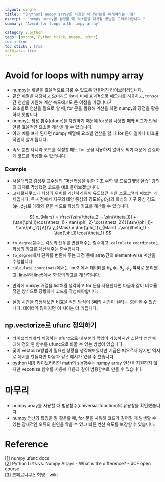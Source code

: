 ```yaml
---
layout: single
title:  "[Python] numpy array를 사용할 때 for문을 피해야하는 이유"
excerpt : "numpy array를 활용할 때 for문을 대체할 방법을 고려해야합니다."
summary: "Avoid for loops with numpy array"

category : python
tags: [python, Python trick, numpy, ufunc]
toc : true
toc_sticky : true
mathjax:: true
---
```


# Avoid for loops with numpy array

- numpy는 배열을 효율적으로 다룰 수 있도록 만들어진 라이브러리입니다.
- 같은 배열을 저장하고 있더라도 list에 비해 효과적으로 메모리를 사용하고, tensor간 연산을 지원해 계산 속도에서도 큰 이점을 가집니다.<sup>[1]</sup>
- 요소별로 연산을 필요로 할 때, for 문을 활용해 계산을 하면 numpy의 장점을 활용하지 못합니다.
- numpy는 범용 함수(ufunc)을 지원하기 때문에 for문을 사용할 때와 비교가 안될 만큼 효율적인 요소별 계산을 할 수 있습니다.
- 아래 예를 보게 된다면 numpy 배열에 요소별 연산을 할 때 for 문이 얼마나 비효율적인지 알게 됩니다.
<script src="https://gist.github.com/hyeonchan523/553fef8fd54b3b38374cd852e97b9c23.js"></script>
- 속도 뿐만 아니라 코드를 작성할 때도 for 문을 사용하지 않아도 되기 때문에 간결하게 코드를 작성할 수 있습니다.

### Example

- 서울대학교 김성우 교수님의 "머신러닝을 위한 기초 수학 및 프로그래밍 실습" 강의의 과제로 작성했던 코드를 예로 들어보겠습니다.
- 코페르니쿠스가 화성의 위치를 계산하기위해 유도했던 식을 프로그램화 해보는 과제입니다. 두 시점에서 지구의 태양 중심의 경도($\theta_1, \theta_2$)와 화성의 지구 중심 경도($\phi_1, \phi_2$)로 아래와 같은 식으로 화성의 좌표를 계산할 수 있습니다.  

$$
x_{Mars} = \frac{(\sin{\theta_2} - \sin{\theta_1}) + (\tan{\phi_1}\cos{\theta_1} - \tan{\phi_2} \cos{\theta_2})}{\tan{\phi_1}-\tan{\phi_2}}\\{}\\
y_{Mars} = \tan{\phi_1}x_{Mars} +\sin{\theta_1} - \tan{\phi_1}\cos{\theta_1}
$$  

- `to_degree`함수는 각도의 단위를 변환해주는 함수이고, `calculate_coordinate`는 화성의 좌표를 계산해주는 함수입니다.
- `to_degree`에서 단위를 변환해 주는 과정 중에 array간의 element-wise 계산을 수행합니다.
- `calculate_coordinate`에서는 line3 에서 데이터를 $\theta_1, \phi_1,\theta_2,\phi_2$ **벡터**로 분리했고, line4와 line5에서 화성의 좌표를 계산합니다.


<script src="https://gist.github.com/hyeonchan523/212fe5fea366ebb8d190abbe3d57a92f.js"></script>


- 만약에 numpy 배열을 list처럼 생각하고 for 문을 사용한다면 다음과 같이 비효율적인 방식으로 장황하게 코드를 작성해야합니다.


<script src="https://gist.github.com/hyeonchan523/72e232447af7576164ed880bc512f658.js"></script>

- 실행 시간을 측정해보면 비효율 적인 방식이 3배의 시간이 걸리는 것을 볼 수 있습니다. 데이터가 많아지면 이 차이는 더 커집니다.

<script src="https://gist.github.com/hyeonchan523/de3f410bd513b967ce5884dc25f4a970.js"></script>

## np.vectorize로 ufunc 정의하기

- 라이브러리에서 제공하는 ufunc으로 대부분의 작업이 가능하지만 스칼라 연산에 대해 정의 된 함수를 ufunc으로 바꿀 수 있는 방법이 있습니다.
- 궂이 vectorize방법이 필요한 상황을 생각해보았지만 지금은 떠오르지 않지만 억지로 예시를 만들자면 다음과 같은 예시가 있을 수 있습니다.
- python 내장 라이브러리인 math의 sin함수는 numpy array 연산을 지원하지 않지만 vecotrize 함수를 사용해 다음과 같이 범용함수로 만들 수 있습니다.
  
<script src="https://gist.github.com/hyeonchan523/6bcf27aae7ce516f7d862862f6cdccc4.js"></script>

# 마무리
- numpy array를 사용할 때 범용함수(universial function)의 유용함을 확인했습니다.
- numpy 연산의 특징을 잘 활용할 때, for 문을 사용해 코드가 길어질 때 발생할 수 있는 잠재적인 오류의 원인을 막을 수 있고 빠른 연산 속도를 보장할 수 있습니다. 

# Reference
[[1]] numpy ufunc docs  
[[2]] Python Lists vs. Numpy Arrays - What is the difference? - UCF open course  
[[3]] 코페르니쿠스 혁명 - wiki  


[1]: https://numpy.org/doc/stable/reference/ufuncs.html  
[2]: https://webcourses.ucf.edu/courses/1249560/pages/python-lists-vs-numpy-arrays-what-is-the-difference  
[3]: https://ko.wikipedia.org/wiki/코페르니쿠스_혁명

